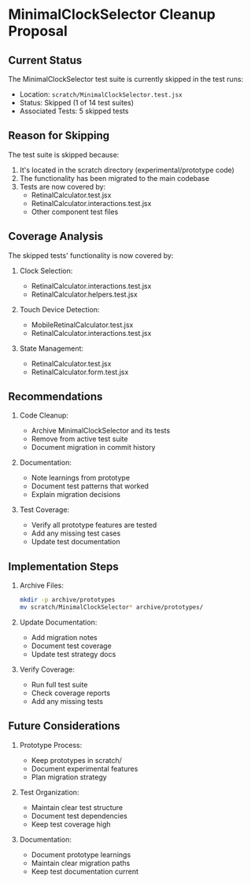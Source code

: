 # MinimalClockSelector Cleanup Proposal

## Current Status

The MinimalClockSelector test suite is currently skipped in the test runs:
- Location: `scratch/MinimalClockSelector.test.jsx`
- Status: Skipped (1 of 14 test suites)
- Associated Tests: 5 skipped tests

## Reason for Skipping

The test suite is skipped because:
1. It's located in the scratch directory (experimental/prototype code)
2. The functionality has been migrated to the main codebase
3. Tests are now covered by:
   - RetinalCalculator.test.jsx
   - RetinalCalculator.interactions.test.jsx
   - Other component test files

## Coverage Analysis

The skipped tests' functionality is now covered by:

1. Clock Selection:
   - RetinalCalculator.interactions.test.jsx
   - RetinalCalculator.helpers.test.jsx

2. Touch Device Detection:
   - MobileRetinalCalculator.test.jsx
   - RetinalCalculator.interactions.test.jsx

3. State Management:
   - RetinalCalculator.test.jsx
   - RetinalCalculator.form.test.jsx

## Recommendations

1. Code Cleanup:
   - Archive MinimalClockSelector and its tests
   - Remove from active test suite
   - Document migration in commit history

2. Documentation:
   - Note learnings from prototype
   - Document test patterns that worked
   - Explain migration decisions

3. Test Coverage:
   - Verify all prototype features are tested
   - Add any missing test cases
   - Update test documentation

## Implementation Steps

1. Archive Files:
   ```bash
   mkdir -p archive/prototypes
   mv scratch/MinimalClockSelector* archive/prototypes/
   ```

2. Update Documentation:
   - Add migration notes
   - Document test coverage
   - Update test strategy docs

3. Verify Coverage:
   - Run full test suite
   - Check coverage reports
   - Add any missing tests

## Future Considerations

1. Prototype Process:
   - Keep prototypes in scratch/
   - Document experimental features
   - Plan migration strategy

2. Test Organization:
   - Maintain clear test structure
   - Document test dependencies
   - Keep test coverage high

3. Documentation:
   - Document prototype learnings
   - Maintain clear migration paths
   - Keep test documentation current
